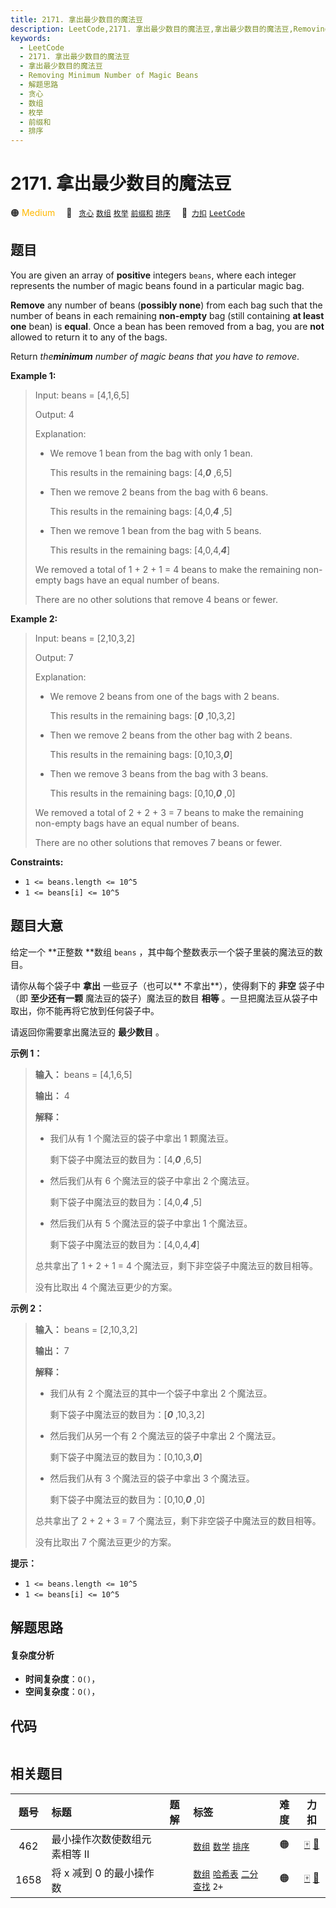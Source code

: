 ```yaml
---
title: 2171. 拿出最少数目的魔法豆
description: LeetCode,2171. 拿出最少数目的魔法豆,拿出最少数目的魔法豆,Removing Minimum Number of Magic Beans,解题思路,贪心,数组,枚举,前缀和,排序
keywords:
  - LeetCode
  - 2171. 拿出最少数目的魔法豆
  - 拿出最少数目的魔法豆
  - Removing Minimum Number of Magic Beans
  - 解题思路
  - 贪心
  - 数组
  - 枚举
  - 前缀和
  - 排序
---
```


# 2171. 拿出最少数目的魔法豆

🟠 <font color=#ffb800>Medium</font>&emsp; 🔖&ensp; [`贪心`](/tag/greedy.md) [`数组`](/tag/array.md) [`枚举`](/tag/enumeration.md) [`前缀和`](/tag/prefix-sum.md) [`排序`](/tag/sorting.md)&emsp; 🔗&ensp;[`力扣`](https://leetcode.cn/problems/removing-minimum-number-of-magic-beans) [`LeetCode`](https://leetcode.com/problems/removing-minimum-number-of-magic-beans)

## 题目

You are given an array of **positive** integers `beans`, where each integer
represents the number of magic beans found in a particular magic bag.

**Remove** any number of beans (**possibly none**) from each bag such that the
number of beans in each remaining **non-empty** bag (still containing **at
least one** bean) is **equal**. Once a bean has been removed from a bag, you
are **not** allowed to return it to any of the bags.

Return _the**minimum** number of magic beans that you have to remove_.



**Example 1:**

> Input: beans = [4,1,6,5]
> 
> Output: 4
> 
> Explanation: 
> - We remove 1 bean from the bag with only 1 bean.
> 
>   This results in the remaining bags: [4,**_0_** ,6,5]
> - Then we remove 2 beans from the bag with 6 beans.
> 
>   This results in the remaining bags: [4,0,**_4_** ,5]
> - Then we remove 1 bean from the bag with 5 beans.
> 
>   This results in the remaining bags: [4,0,4,**_4_**]
> 
> We removed a total of 1 + 2 + 1 = 4 beans to make the remaining non-empty bags have an equal number of beans.
> 
> There are no other solutions that remove 4 beans or fewer.

**Example 2:**

> Input: beans = [2,10,3,2]
> 
> Output: 7
> 
> Explanation:
> - We remove 2 beans from one of the bags with 2 beans.
> 
>   This results in the remaining bags: [_**0**_ ,10,3,2]
> - Then we remove 2 beans from the other bag with 2 beans.
> 
>   This results in the remaining bags: [0,10,3,_**0**_]
> - Then we remove 3 beans from the bag with 3 beans. 
> 
>   This results in the remaining bags: [0,10,_**0**_ ,0]
> 
> We removed a total of 2 + 2 + 3 = 7 beans to make the remaining non-empty bags have an equal number of beans.
> 
> There are no other solutions that removes 7 beans or fewer.

**Constraints:**

  * `1 <= beans.length <= 10^5`
  * `1 <= beans[i] <= 10^5`


## 题目大意

给定一个 **正整数  **数组 `beans` ，其中每个整数表示一个袋子里装的魔法豆的数目。

请你从每个袋子中 **拿出**  一些豆子（也可以**  不拿出**），使得剩下的 **非空** 袋子中（即 **至少还有一颗**
魔法豆的袋子）魔法豆的数目 **相等** 。一旦把魔法豆从袋子中取出，你不能再将它放到任何袋子中。

请返回你需要拿出魔法豆的 **最少数目** 。



**示例 1：**

> 
> 
> 
> 
> 
> **输入：** beans = [4,1,6,5]
> 
> **输出：** 4
> 
> **解释：**
> - 我们从有 1 个魔法豆的袋子中拿出 1 颗魔法豆。
> 
>   剩下袋子中魔法豆的数目为：[4,_**0**_ ,6,5]
> - 然后我们从有 6 个魔法豆的袋子中拿出 2 个魔法豆。
> 
>   剩下袋子中魔法豆的数目为：[4,0,_**4**_ ,5]
> - 然后我们从有 5 个魔法豆的袋子中拿出 1 个魔法豆。
> 
>   剩下袋子中魔法豆的数目为：[4,0,4,_**4**_]
> 
> 总共拿出了 1 + 2 + 1 = 4 个魔法豆，剩下非空袋子中魔法豆的数目相等。
> 
> 没有比取出 4 个魔法豆更少的方案。
> 
> 

**示例 2：**

> 
> 
> 
> 
> 
> **输入：** beans = [2,10,3,2]
> 
> **输出：** 7
> 
> **解释：**
> - 我们从有 2 个魔法豆的其中一个袋子中拿出 2 个魔法豆。
> 
>   剩下袋子中魔法豆的数目为：[_**0**_ ,10,3,2]
> - 然后我们从另一个有 2 个魔法豆的袋子中拿出 2 个魔法豆。
> 
>   剩下袋子中魔法豆的数目为：[0,10,3,_**0**_]
> - 然后我们从有 3 个魔法豆的袋子中拿出 3 个魔法豆。
> 
>   剩下袋子中魔法豆的数目为：[0,10,_**0**_ ,0]
> 
> 总共拿出了 2 + 2 + 3 = 7 个魔法豆，剩下非空袋子中魔法豆的数目相等。
> 
> 没有比取出 7 个魔法豆更少的方案。
> 
> 



**提示：**

  * `1 <= beans.length <= 10^5`
  * `1 <= beans[i] <= 10^5`


## 解题思路

#### 复杂度分析

- **时间复杂度**：`O()`，
- **空间复杂度**：`O()`，

## 代码

```javascript

```

## 相关题目

<!-- prettier-ignore -->
| 题号 | 标题 | 题解 | 标签 | 难度 | 力扣 |
| :------: | :------ | :------: | :------ | :------: | :------: |
| 462 | 最小操作次数使数组元素相等 II |  |  [`数组`](/tag/array.md) [`数学`](/tag/math.md) [`排序`](/tag/sorting.md) | 🟠 | [🀄️](https://leetcode.cn/problems/minimum-moves-to-equal-array-elements-ii) [🔗](https://leetcode.com/problems/minimum-moves-to-equal-array-elements-ii) |
| 1658 | 将 x 减到 0 的最小操作数 |  |  [`数组`](/tag/array.md) [`哈希表`](/tag/hash-table.md) [`二分查找`](/tag/binary-search.md) `2+` | 🟠 | [🀄️](https://leetcode.cn/problems/minimum-operations-to-reduce-x-to-zero) [🔗](https://leetcode.com/problems/minimum-operations-to-reduce-x-to-zero) |